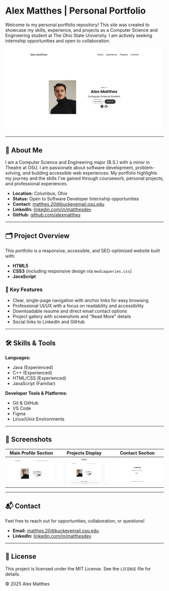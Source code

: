 # Alex Matthes | Personal Portfolio

Welcome to my personal portfolio repository! This site was created to showcase my skills, experience, and projects as a Computer Science and Engineering student at The Ohio State University. I am actively seeking internship opportunities and open to collaboration.

![Portfolio Screenshot](./assets/website-screenshot.png)

---

## 🌟 About Me

I am a Computer Science and Engineering major (B.S.) with a minor in Theatre at OSU. I am passionate about software development, problem-solving, and building accessible web experiences. My portfolio highlights my journey and the skills I've gained through coursework, personal projects, and professional experiences.

- **Location:** Columbus, Ohio
- **Status:** Open to Software Developer Internship opportunities
- **Contact:** [matthes.20@buckeyemail.osu.edu](mailto:matthes.20@buckeyemail.osu.edu)
- **LinkedIn:** [linkedin.com/in/matthesdev](https://linkedin.com/in/matthesdev)
- **GitHub:** [github.com/alexmatthes](https://github.com/alexmatthes)

---

## 🗂️ Project Overview

This portfolio is a responsive, accessible, and SEO-optimized website built with:
- **HTML5**
- **CSS3** (including responsive design via `mediaqueries.css`)
- **JavaScript**

### 🔑 Key Features
- Clear, single-page navigation with anchor links for easy browsing
- Professional UI/UX with a focus on readability and accessibility
- Downloadable resume and direct email contact options
- Project gallery with screenshots and "Read More" details
- Social links to LinkedIn and GitHub

---

## 🛠️ Skills & Tools

**Languages:**
- Java (Experienced)
- C++ (Experienced)
- HTML/CSS (Experienced)
- JavaScript (Familiar)

**Developer Tools & Platforms:**
- Git & GitHub
- VS Code
- Figma
- Linux/Unix Environments

---

## 📸 Screenshots

| Main Profile Section | Projects Display | Contact Section |
|---------------------|------------------|----------------|
| ![Profile](./assets/website-screenshot.png) | ![Projects](./assets/projects-screenshot.png) | ![Contact](./assets/contact-screenshot.png) |

---

## 📬 Contact

Feel free to reach out for opportunities, collaboration, or questions!

- **Email:** [matthes.20@buckeyemail.osu.edu](mailto:matthes.20@buckeyemail.osu.edu)
- **LinkedIn:** [linkedin.com/in/matthesdev](https://linkedin.com/in/matthesdev)

---

## 📝 License

This project is licensed under the MIT License. See the `LICENSE` file for details.

&copy; 2025 Alex Matthes

